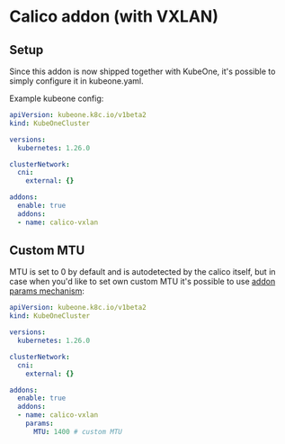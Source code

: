 # Calico addon (with VXLAN)

## Setup

Since this addon is now shipped together with KubeOne, it's possible to simply
configure it in kubeone.yaml.

Example kubeone config:

```yaml
apiVersion: kubeone.k8c.io/v1beta2
kind: KubeOneCluster

versions:
  kubernetes: 1.26.0

clusterNetwork:
  cni:
    external: {}

addons:
  enable: true
  addons:
  - name: calico-vxlan
```

## Custom MTU

MTU is set to 0 by default and is autodetected by the calico itself, but in case
when you'd like to set own custom MTU it's possible to use [addon params mechanism][addon_params]:

```yaml
apiVersion: kubeone.k8c.io/v1beta2
kind: KubeOneCluster

versions:
  kubernetes: 1.26.0

clusterNetwork:
  cni:
    external: {}

addons:
  enable: true
  addons:
  - name: calico-vxlan
    params:
      MTU: 1400 # custom MTU
```

[addon_params]: https://docs.kubermatic.com/kubeone/v1.7/guides/addons/#parameters
